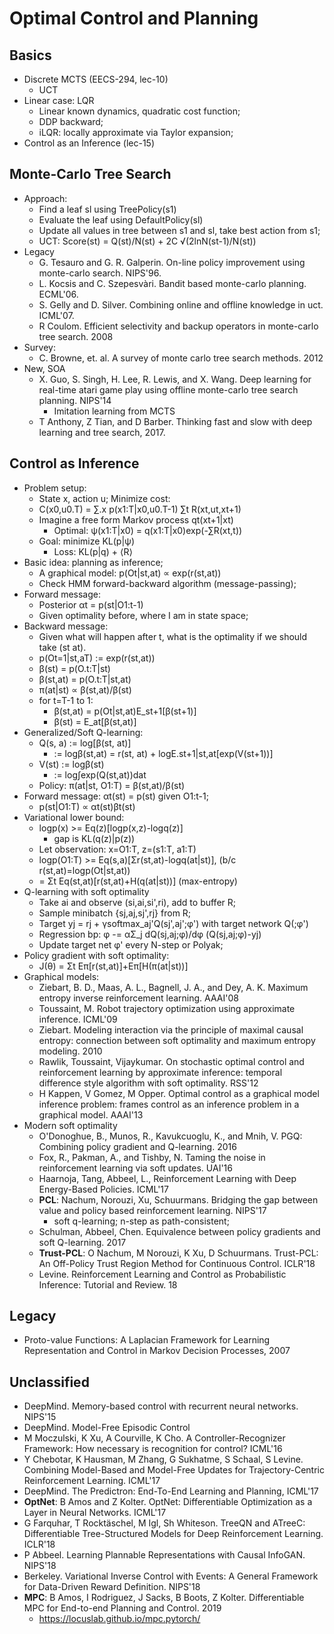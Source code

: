 # Optimal Control and Planning

## Basics
- Discrete MCTS (EECS-294, lec-10)
	- UCT
- Linear case: LQR
	- Linear known dynamics, quadratic cost function;
	- DDP backward;
	- iLQR: locally approximate via Taylor expansion;
- Control as an Inference (lec-15)

## Monte-Carlo Tree Search
- Approach:
	- Find a leaf sl using TreePolicy(s1)
	- Evaluate the leaf using DefaultPolicy(sl)
	- Update all values in tree between s1 and sl, take best action from s1;
	- UCT: Score(st) = Q(st)/N(st) + 2C √(2lnN(st-1)/N(st))
- Legacy
	- G. Tesauro and G. R. Galperin. On-line policy improvement using monte-carlo search. NIPS'96.
	- L. Kocsis and C. Szepesvàri. Bandit based monte-carlo planning. ECML'06.
	- S. Gelly and D. Silver. Combining online and offline knowledge in uct. ICML'07.
	- R Coulom. Efficient selectivity and backup operators in monte-carlo tree search. 2008
- Survey:
	- C. Browne, et. al. A survey of monte carlo tree search methods. 2012
- New, SOA
	- X. Guo, S. Singh, H. Lee, R. Lewis, and X. Wang. Deep learning for real-time atari game play using offline monte-carlo tree search planning. NIPS'14
		- Imitation learning from MCTS
	- T Anthony, Z Tian, and D Barber. Thinking fast and slow with deep learning and tree search, 2017.

## Control as Inference
- Problem setup:
	- State x, action u; Minimize cost:
	- C(x0,u0.T) = ∑.x p(x1:T|x0,u0.T-1) ∑t R(xt,ut,xt+1)
	- Imagine a free form Markov process qt(xt+1|xt)
		- Optimal: ψ(x1:T|x0) = q(x1:T|x0)exp(-∑R(xt,t))
	- Goal: minimize KL(p|ψ)
		- Loss: KL(p|q) + ⟨R⟩
- Basic idea: planning as inference;
	- A graphical model: p(Ot|st,at) ∝ exp(r(st,at))
	- Check HMM forward-backward algorithm (message-passing);
- Forward message:
	- Posterior αt = p(st|O1:t-1)
	- Given optimality before, where I am in state space;
- Backward message:
	- Given what will happen after t, what is the optimality if we should take (st at).
	- p(Ot=1|st,aT) := exp(r(st,at))
	- β(st) = p(O.t:T|st)
	- β(st,at) = p(O.t:T|st,at)
	- π(at|st) ∝ β(st,at)/β(st)
	- for t=T-1 to 1:
		- β(st,at) = p(Ot|st,at)E_st+1[β(st+1)]
		- β(st) = E_at[β(st,at)]
- Generalized/Soft Q-learning:
	- Q(s, a) := log[β(st, at)]
		- := logβ(st,at) = r(st, at) + logE.st+1|st,at[exp(V(st+1))]
	- V(st) := logβ(st) 
		- := log∫exp(Q(st,at))dat
	- Policy: π(at|st, O1:T) = β(st,at)/β(st)
- Forward message: αt(st) = p(st) given O1:t-1;
	- p(st|O1:T) ∝ αt(st)βt(st)
- Variational lower bound:
	- logp(x) >= Eq(z)[logp(x,z)-logq(z)]
		- gap is KL(q(z)|p(z))
	- Let observation: x=O1:T, z=(s1:T, a1:T)
	- logp(O1:T) >= Eq(s,a)[Σr(st,at)-logq(at|st)], (b/c r(st,at)=logp(Ot|st,at))
	-  = Σt Eq(st,at)[r(st,at)+H(q(at|st))] (max-entropy)
- Q-learning with soft optimality
	- Take ai and observe (si,ai,si',ri), add to buffer R;
	- Sample minibatch {sj,aj,sj',rj} from R;
	- Target yj = rj + γsoftmax_aj'Q(sj',aj';φ') with target network Q(;φ')
	- Regression bp: φ -= αΣ_j dQ(sj,aj;φ)/dφ (Q(sj,aj;φ)-yj)
	- Update target net φ' every N-step or Polyak;
- Policy gradient with soft optimality:
	- J(θ) = Σt Eπ[r(st,at)]+Eπ[H(π(at|st))]
- Graphical models:
	- Ziebart, B. D., Maas, A. L., Bagnell, J. A., and Dey, A. K. Maximum entropy inverse reinforcement learning. AAAI'08
	- Toussaint, M. Robot trajectory optimization using approximate inference. ICML'09
	- Ziebart. Modeling interaction via the principle of maximal causal entropy: connection between soft optimality and maximum entropy modeling. 2010
	- Rawlik, Toussaint, Vijaykumar. On stochastic optimal control and reinforcement learning by approximate inference: temporal difference style algorithm with soft optimality. RSS'12
	- H Kappen, V Gomez, M Opper. Optimal control as a graphical model inference problem: frames control as an inference problem in a graphical model. AAAI'13
- Modern soft optimality
	- O'Donoghue, B., Munos, R., Kavukcuoglu, K., and Mnih, V. PGQ: Combining policy gradient and Q-learning. 2016
	- Fox, R., Pakman, A., and Tishby, N. Taming the noise in reinforcement learning via soft updates. UAI'16
	- Haarnoja, Tang, Abbeel, L., Reinforcement Learning with Deep Energy-Based Policies. ICML'17
	- **PCL**: Nachum, Norouzi, Xu, Schuurmans. Bridging the gap between value and policy based reinforcement learning. NIPS'17
		- soft q-learning; n-step as path-consistent;
	- Schulman, Abbeel, Chen. Equivalence between policy gradients and soft Q-learning. 2017
	- **Trust-PCL**: O Nachum, M Norouzi, K Xu, D Schuurmans. Trust-PCL: An Off-Policy Trust Region Method for Continuous Control. ICLR'18
	- Levine. Reinforcement Learning and Control as Probabilistic Inference: Tutorial and Review. 18

## Legacy
- Proto-value Functions: A Laplacian Framework for Learning Representation and Control in Markov Decision Processes, 2007

## Unclassified
- DeepMind. Memory-based control with recurrent neural networks. NIPS'15
- DeepMind. Model-Free Episodic Control
- M Moczulski, K Xu, A Courville, K Cho. A Controller-Recognizer Framework: How necessary is recognition for control? ICML'16
- Y Chebotar, K Hausman, M Zhang, G Sukhatme, S Schaal, S Levine. Combining Model-Based and Model-Free Updates for Trajectory-Centric Reinforcement Learning. ICML'17
- DeepMind. The Predictron: End-To-End Learning and Planning, ICML'17
- **OptNet**: B Amos and Z Kolter. OptNet: Differentiable Optimization as a Layer in Neural Networks. ICML'17
- G Farquhar, T Rocktäschel, M Igl, Sh Whiteson. TreeQN and ATreeC: Differentiable Tree-Structured Models for Deep Reinforcement Learning. ICLR'18
- P Abbeel. Learning Plannable Representations with Causal InfoGAN. NIPS'18
- Berkeley. Variational Inverse Control with Events: A General Framework for Data-Driven Reward Definition. NIPS'18
- **MPC**: B Amos, I Rodriguez, J Sacks, B Boots, Z Kolter. Differentiable MPC for End-to-end Planning and Control. 2019
	- https://locuslab.github.io/mpc.pytorch/
